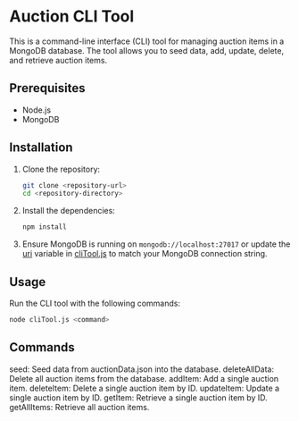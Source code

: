 # Auction CLI Tool

This is a command-line interface (CLI) tool for managing auction items in a MongoDB database. The tool allows you to seed data, add, update, delete, and retrieve auction items.

## Prerequisites

- Node.js
- MongoDB

## Installation

1. Clone the repository:
    ```sh
    git clone <repository-url>
    cd <repository-directory>
    ```

2. Install the dependencies:
    ```sh
    npm install
    ```

3. Ensure MongoDB is running on `mongodb://localhost:27017` or update the [uri](http://_vscodecontentref_/1) variable in [cliTool.js](http://_vscodecontentref_/2) to match your MongoDB connection string.

## Usage

Run the CLI tool with the following commands:

```sh
node cliTool.js <command>
```
## Commands

seed: Seed data from auctionData.json into the database.
deleteAllData: Delete all auction items from the database.
addItem: Add a single auction item.
deleteItem: Delete a single auction item by ID.
updateItem: Update a single auction item by ID.
getItem: Retrieve a single auction item by ID.
getAllItems: Retrieve all auction items.
